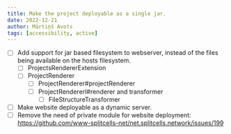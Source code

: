 ```yaml
---
title: Make the project deployable as a single jar.
date: 2022-12-21
author: Mārtiņš Avots
tags: [accessibility, active]
---
```

* [ ] Add support for jar based filesystem to webserver,
  instead of the files being available on the hosts filesystem.
    * [ ] ProjectsRendererExtension
    * [ ] ProjectRenderer
        * [ ] ProjectRenderer#projectRenderer
        * [ ] ProjectRendererI#renderer and transformer
            * [ ] FileStructureTransformer
* [ ] Make website deployable as a dynamic server.
* [ ] Remove the need of private module for website deployment: https://github.com/www-splitcells-net/net.splitcells.network/issues/199